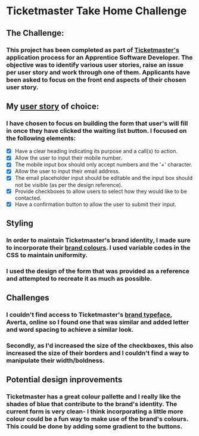 # Ticketmaster Take Home Challenge
## The Challenge:
### This project has been completed as part of [Ticketmaster's](https://www.ticketmaster.co.uk/) application process for an Apprentice Software Developer. The objective was to identify various user stories, raise an issue per user story and work through one of them. Applicants have been asked to focus on the front end aspects of their chosen user story.

## My [user story](https://github.com/AsmahanM/Ticketmaster-Challenge/issues/4) of choice:
### I have chosen to focus on building the form that user's will fill in once they have clicked the waiting list button. I focused on the following elements:
- [x] Have a clear heading indicating its purpose and a call(s) to action.
- [x] Allow the user to input their mobile number.
- [x] The mobile input box should only accept numbers and the '+' character. 
- [x] Allow the user to input their email address. 
- [x] The email placeholder input should be editable and the input box should not be visible (as per the design reference).
- [x] Provide checkboxes to allow users to select how they would like to be contacted.
- [x] Have a confirmation button to allow the user to submit their input.

## Styling
### In order to maintain Ticketmaster's brand identity, I made sure to incorporate their [brand colours](https://design.ticketmaster.com/brand/color/). I used variable codes in the CSS to maintain uniformity.
### I used the design of the form that was provided as a reference and attempted to recreate it as much as possible. 

## Challenges
### I couldn't find access to Ticketmaster's [brand typeface](https://design.ticketmaster.com/brand/typography/), Averta, online so I found one that was similar and added letter and word spacing to achieve a similar look. 
### Secondly, as I'd increased the size of the checkboxes, this also increased the size of their borders and I couldn't find a way to manipulate their width/boldness.

## Potential design inprovements
### Ticketmaster has a great colour pallette and I really like the shades of blue that contribute to the brand's identity. The current form is very clean- I think incorporating a little more colour could be a fun way to make use of the brand's colours. This could be done by adding some gradient to the buttons. 
